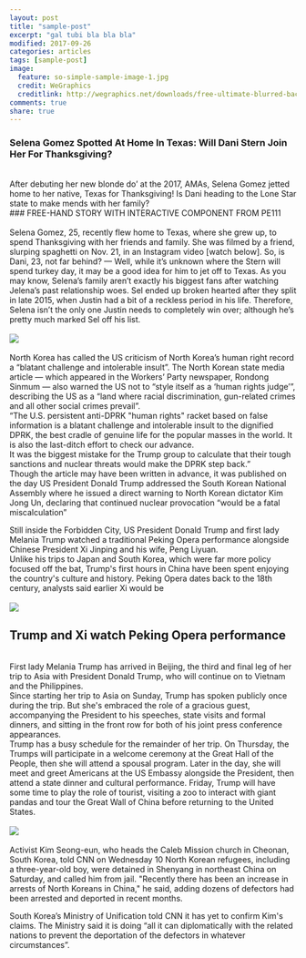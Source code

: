 ```yaml
---
layout: post
title: "sample-post"
excerpt: "gal tubi bla bla bla"
modified: 2017-09-26
categories: articles
tags: [sample-post]
image:
  feature: so-simple-sample-image-1.jpg
  credit: WeGraphics
  creditlink: http://wegraphics.net/downloads/free-ultimate-blurred-background-pack/
comments: true
share: true
---
```

### Selena Gomez Spotted At Home In Texas: Will Dani Stern Join Her For Thanksgiving?
<br>
After debuting her new blonde do’ at the 2017, AMAs, Selena Gomez jetted home to her native, Texas for Thanksgiving! Is Dani heading to the Lone Star state to make mends with her family?
<br>
### FREE-HAND STORY WITH INTERACTIVE COMPONENT FROM PE111
<br>
<div class="apester-media" data-media-id="5a841957a693a40001cdfa1b" height="506"></div><script async src="//static.apester.com/js/sdk/v2.0/apester-javascript-sdk.min.js"></script>
<br>
Selena Gomez, 25, recently flew home to Texas, where she grew up, to spend Thanksgiving with her friends and family. She was filmed by a friend, slurping spaghetti on Nov. 21, in an Instagram video [watch below]. So, is Dani, 23, not far behind? — Well, while it’s unknown where the Stern will spend turkey day, it may be a good idea for him to jet off to Texas. As you may know, Selena’s family aren’t exactly his biggest fans after watching Jelena’s past relationship woes. Sel ended up broken hearted after they split in late 2015, when Justin had a bit of a reckless period in his life. Therefore, Selena isn’t the only one Justin needs to completely win over; although he’s pretty much marked Sel off his list.
<br>
<br>
<img src="https://i.ytimg.com/vi/EgT_us6AsDg/maxresdefault.jpg">
<br>
<br>
North Korea has called the US criticism of North Korea’s human right record a “blatant challenge and intolerable insult”.
The North Korean state media article — which appeared in the Workers’ Party newspaper, Rondong Sinmum — also warned the US not to “style itself as a ‘human rights judge’”, describing the US as a “land where racial discrimination, gun-related crimes and all other social crimes prevail”.
<br>
“The U.S. persistent anti-DPRK "human rights" racket based on false information is a blatant challenge and intolerable insult to the dignified DPRK, the best cradle of genuine life for the popular masses in the world. It is also the last-ditch effort to check our advance.
<br>
It was the biggest mistake for the Trump group to calculate that their tough sanctions and nuclear threats would make the DPRK step back.”
<br>
Though the article may have been written in advance, it was published on the day US President Donald Trump addressed the South Korean National Assembly where he issued a direct warning to North Korean dictator Kim Jong Un, declaring that continued nuclear provocation “would be a fatal miscalculation”

Still inside the Forbidden City, US President Donald Trump and first lady Melania Trump watched a traditional Peking Opera performance alongside Chinese President Xi Jinping and his wife, Peng Liyuan.
<br>
Unlike his trips to Japan and South Korea, which were far more policy focused off the bat, Trump's first hours in China have been spent enjoying the country's culture and history. Peking Opera dates back to the 18th century, analysts said earlier Xi would be
<br>
<br>
<img src="https://venezuelanalysis.com/files/images/2017/07/nbc-fires-donald-trump-after-he-calls-mexicans-rapists-and-drug-runners_1.jpg">

## Trump and Xi watch Peking Opera performance
<br>
First lady Melania Trump has arrived in Beijing, the third and final leg of her trip to Asia with President Donald Trump, who will continue on to Vietnam and the Philippines.
<br>
Since starting her trip to Asia on Sunday, Trump has spoken publicly once during the trip. But she's embraced the role of a gracious guest, accompanying the President to his speeches, state visits and formal dinners, and sitting in the front row for both of his joint press conference appearances.
<br>
Trump has a busy schedule for the remainder of her trip. On Thursday, the Trumps will participate in a welcome ceremony at the Great Hall of the People, then she will attend a spousal program. Later in the day, she will meet and greet Americans at the US Embassy alongside the President, then attend a state dinner and cultural performance. Friday, Trump will have some time to play the role of tourist, visiting a zoo to interact with giant pandas and tour the Great Wall of China before returning to the United States.
<br>
<br>
<img src="http://i2.cdn.cnn.com/cnnnext/dam/assets/170301141317-donald-trump-0228-super-169.jpg">
<br>
<br>
Activist Kim Seong-eun, who heads the Caleb Mission church in Cheonan, South Korea, told CNN on Wednesday 10 North Korean refugees, including a three-year-old boy, were detained in Shenyang in northeast China on Saturday, and called him from jail.
"Recently there has been an increase in arrests of North Koreans in China," he said, adding dozens of defectors had been arrested and deported in recent months.

South Korea’s Ministry of Unification told CNN it has yet to confirm Kim's claims. The Ministry said it is doing “all it can diplomatically with the related nations to prevent the deportation of the defectors in whatever circumstances”.

